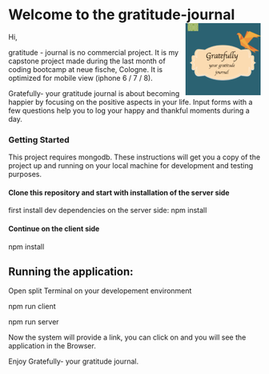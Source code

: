 # Welcome to the gratitude-journal <img src="./journalpreview.png" alt="gratitude-journal logo" align="right" width="150">

Hi,

gratitude - journal is no commercial project. It is my capstone project made during the last month of coding bootcamp at neue fische, Cologne. It is optimized for mobile view (iphone 6 / 7 / 8).

Gratefully- your gratitude journal is about becoming happier by focusing on the positive aspects in your life.
Input forms with a few questions help you to log your happy and thankful moments during a day.

### Getting Started

This project requires mongodb.
These instructions will get you a copy of the project up and running on your local machine for development and testing purposes.

#### Clone this repository and start with installation of the server side

first install dev dependencies on the server side: npm install

#### Continue on the client side

npm install

## Running the application:

Open split Terminal on your developement environment

npm run client

npm run server

Now the system will provide a link, you can click on and you will see the application in the Browser.

Enjoy Gratefully- your gratitude journal.
